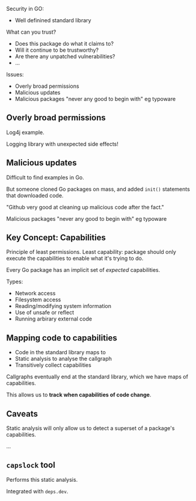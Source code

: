 Security in GO:

* Well definined standard library

What can you trust?

* Does this package do what it claims to?
* Will it continue to be trustworthy?
* Are there any unpatched vulnerabilities?
* ...

Issues:

* Overly broad permissions
* Malicious updates
* Malicious packages "never any good to begin with" eg typoware


## Overly broad permissions

Log4j example.

Logging library with unexpected side effects!

## Malicious updates

Difficult to find examples in Go.

But someone cloned Go packages on mass, and added `init()` statements that
downloaded code.

"Github very good at cleaning up malicious code after the fact."

Malicious packages "never any good to begin with" eg typoware

## Key Concept: Capabilities

Principle of least permissions. Least capability: package should only execute
the capabilities to enable what it's trying to do.

Every Go package has an implicit set of _expected_ capabilities.

Types:

* Network access
* Filesystem access
* Reading/modifying system information
* Use of unsafe or reflect
* Running arbirary external code

## Mapping code to capabilities

* Code in the standard library maps to
* Static analysis to analyse the callgraph
* Transitively collect capabilities

Callgraphs eventually end at the standard library, which we have maps of
capabilities.

This allows us to **track when capabilities of code change**.

## Caveats

Static analysis will only allow us to detect a superset of a package's
capabilities.

...

## `capslock` tool

Performs this static analysis.

Integrated with `deps.dev`.

